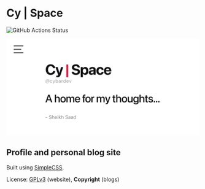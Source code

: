 # Cy | Space

![GitHub Actions Status](https://github.com/cybardev/cybardev.github.io/actions/workflows/deploy-site.yml/badge.svg "GitHub Pages deployment status")

![Web Preview](./site/preview.png "OpenGraph preview image")

## Profile and personal blog site

Built using [SimpleCSS](https://simplecss.org/).

License: [GPLv3](./LICENSE.md) (website), **Copyright** (blogs)
